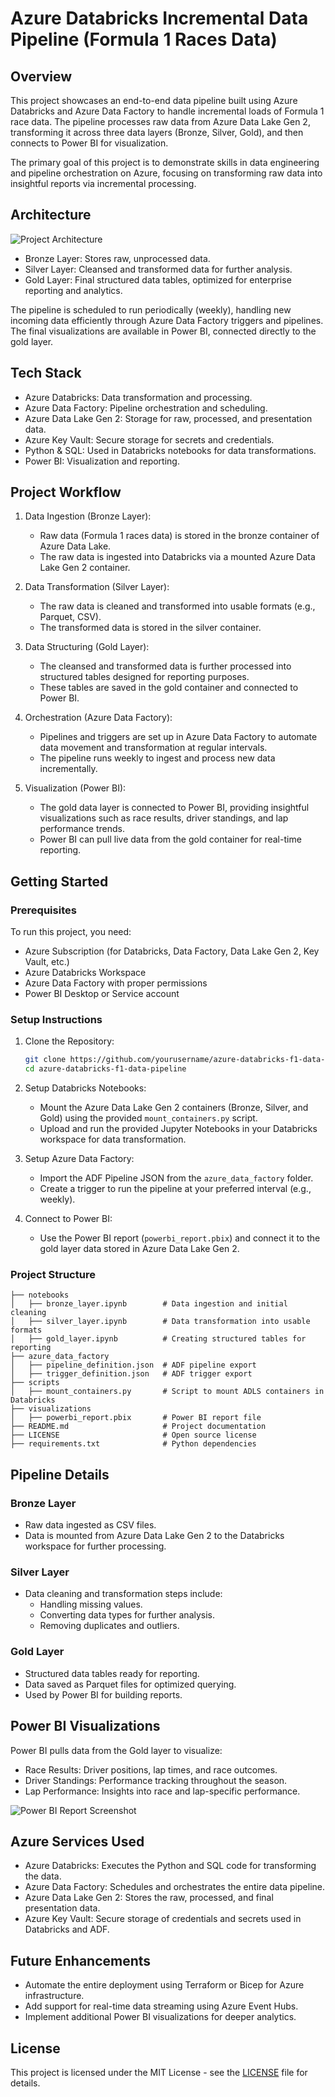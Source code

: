 
# Azure Databricks Incremental Data Pipeline (Formula 1 Races Data)

## Overview
This project showcases an end-to-end data pipeline built using Azure Databricks and Azure Data Factory to handle incremental loads of Formula 1 race data. The pipeline processes raw data from Azure Data Lake Gen 2, transforming it across three data layers (Bronze, Silver, Gold), and then connects to Power BI for visualization.

The primary goal of this project is to demonstrate skills in data engineering and pipeline orchestration on Azure, focusing on transforming raw data into insightful reports via incremental processing.

## Architecture

![Project Architecture]([link-to-architecture-diagram](https://github.com/nandan2003/Databricks-Formula1-Project/blob/b441ae3dbf4b34821689125e199b3601a123277e/Databricks%20%26%20Power%20BI%20Images/Project%20Architecture.jpeg))

- Bronze Layer: Stores raw, unprocessed data.
- Silver Layer: Cleansed and transformed data for further analysis.
- Gold Layer: Final structured data tables, optimized for enterprise reporting and analytics.

The pipeline is scheduled to run periodically (weekly), handling new incoming data efficiently through Azure Data Factory triggers and pipelines. The final visualizations are available in Power BI, connected directly to the gold layer.

## Tech Stack
- Azure Databricks: Data transformation and processing.
- Azure Data Factory: Pipeline orchestration and scheduling.
- Azure Data Lake Gen 2: Storage for raw, processed, and presentation data.
- Azure Key Vault: Secure storage for secrets and credentials.
- Python & SQL: Used in Databricks notebooks for data transformations.
- Power BI: Visualization and reporting.

## Project Workflow

1. Data Ingestion (Bronze Layer): 
   - Raw data (Formula 1 races data) is stored in the bronze container of Azure Data Lake.
   - The raw data is ingested into Databricks via a mounted Azure Data Lake Gen 2 container.

2. Data Transformation (Silver Layer): 
   - The raw data is cleaned and transformed into usable formats (e.g., Parquet, CSV).
   - The transformed data is stored in the silver container.

3. Data Structuring (Gold Layer): 
   - The cleansed and transformed data is further processed into structured tables designed for reporting purposes.
   - These tables are saved in the gold container and connected to Power BI.

4. Orchestration (Azure Data Factory):
   - Pipelines and triggers are set up in Azure Data Factory to automate data movement and transformation at regular intervals.
   - The pipeline runs weekly to ingest and process new data incrementally.

5. Visualization (Power BI):
   - The gold data layer is connected to Power BI, providing insightful visualizations such as race results, driver standings, and lap performance trends.
   - Power BI can pull live data from the gold container for real-time reporting.

## Getting Started

### Prerequisites

To run this project, you need:

- Azure Subscription (for Databricks, Data Factory, Data Lake Gen 2, Key Vault, etc.)
- Azure Databricks Workspace
- Azure Data Factory with proper permissions
- Power BI Desktop or Service account

### Setup Instructions

1. Clone the Repository:
   ```bash
   git clone https://github.com/yourusername/azure-databricks-f1-data-pipeline.git
   cd azure-databricks-f1-data-pipeline
   ```

2. Setup Databricks Notebooks:
   - Mount the Azure Data Lake Gen 2 containers (Bronze, Silver, and Gold) using the provided `mount_containers.py` script.
   - Upload and run the provided Jupyter Notebooks in your Databricks workspace for data transformation.
   
3. Setup Azure Data Factory:
   - Import the ADF Pipeline JSON from the `azure_data_factory` folder.
   - Create a trigger to run the pipeline at your preferred interval (e.g., weekly).

4. Connect to Power BI:
   - Use the Power BI report (`powerbi_report.pbix`) and connect it to the gold layer data stored in Azure Data Lake Gen 2.
   
### Project Structure

```plaintext
├── notebooks
│   ├── bronze_layer.ipynb        # Data ingestion and initial cleaning
│   ├── silver_layer.ipynb        # Data transformation into usable formats
│   ├── gold_layer.ipynb          # Creating structured tables for reporting
├── azure_data_factory
│   ├── pipeline_definition.json  # ADF pipeline export
│   ├── trigger_definition.json   # ADF trigger export
├── scripts
│   ├── mount_containers.py       # Script to mount ADLS containers in Databricks
├── visualizations
│   ├── powerbi_report.pbix       # Power BI report file
├── README.md                     # Project documentation
├── LICENSE                       # Open source license
├── requirements.txt              # Python dependencies
```

## Pipeline Details

### Bronze Layer
- Raw data ingested as CSV files.
- Data is mounted from Azure Data Lake Gen 2 to the Databricks workspace for further processing.

### Silver Layer
- Data cleaning and transformation steps include:
  - Handling missing values.
  - Converting data types for further analysis.
  - Removing duplicates and outliers.

### Gold Layer
- Structured data tables ready for reporting.
- Data saved as Parquet files for optimized querying.
- Used by Power BI for building reports.

## Power BI Visualizations

Power BI pulls data from the Gold layer to visualize:

- Race Results: Driver positions, lap times, and race outcomes.
- Driver Standings: Performance tracking throughout the season.
- Lap Performance: Insights into race and lap-specific performance.

![Power BI Report Screenshot](link-to-powerbi-screenshot)

## Azure Services Used

- Azure Databricks: Executes the Python and SQL code for transforming the data.
- Azure Data Factory: Schedules and orchestrates the entire data pipeline.
- Azure Data Lake Gen 2: Stores the raw, processed, and final presentation data.
- Azure Key Vault: Secure storage of credentials and secrets used in Databricks and ADF.

## Future Enhancements

- Automate the entire deployment using Terraform or Bicep for Azure infrastructure.
- Add support for real-time data streaming using Azure Event Hubs.
- Implement additional Power BI visualizations for deeper analytics.

## License
This project is licensed under the MIT License - see the [LICENSE](LICENSE) file for details.
